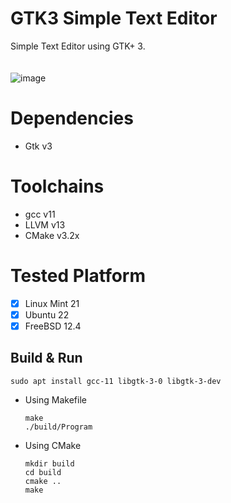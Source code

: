 # GTK3 Simple Text Editor
Simple Text Editor using GTK+ 3. <br><br><br>
![image](https://github.com/rhysqi/Simple-Text-Editor/assets/93817895/ad474474-92fc-4f58-a549-b53efad5ad8f)


# Dependencies
- Gtk v3

# Toolchains
- gcc v11
- LLVM v13
- CMake v3.2x

# Tested Platform
- [x] Linux Mint 21
- [x] Ubuntu 22
- [x] FreeBSD 12.4

## Build & Run
  ```
  sudo apt install gcc-11 libgtk-3-0 libgtk-3-dev
  ```
  
- Using Makefile
  ```
  make
  ./build/Program
  ```
  
- Using CMake
   ```
   mkdir build
   cd build
   cmake ..
   make
   ```
